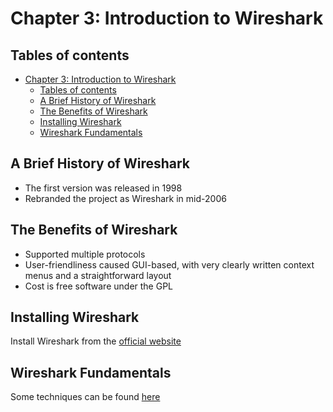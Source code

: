 # Chapter 3: Introduction to Wireshark

## Tables of contents

- [Chapter 3: Introduction to Wireshark](#chapter-3-introduction-to-wireshark)
  - [Tables of contents](#tables-of-contents)
  - [A Brief History of Wireshark](#a-brief-history-of-wireshark)
  - [The Benefits of Wireshark](#the-benefits-of-wireshark)
  - [Installing Wireshark](#installing-wireshark)
  - [Wireshark Fundamentals](#wireshark-fundamentals)

## A Brief History of Wireshark

- The first version was released in 1998 
- Rebranded the project as Wireshark in mid-2006

## The Benefits of Wireshark

- Supported multiple protocols
- User-friendliness caused GUI-based, with very clearly written context menus and a straightforward layout
- Cost is free software under the GPL

## Installing Wireshark

Install Wireshark from the [official website](https://www.wireshark.org/download.html)

## Wireshark Fundamentals

Some techniques can be found [here](https://www.wireshark.org/docs/wsug_html_chunked/ChapterCapture.html)